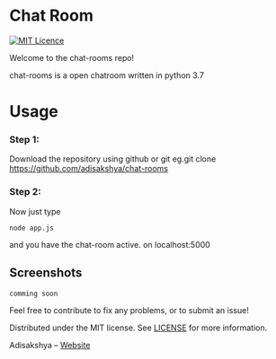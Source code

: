 # Chat Room
[![MIT Licence](https://badges.frapsoft.com/os/mit/mit.png?v=103)](https://opensource.org/licenses/mit-license.php)

Welcome to the chat-rooms repo!

chat-rooms is a open chatroom written in python 3.7

# Usage

### Step 1: 
Download the repository using github or git eg.git clone https://github.com/adisakshya/chat-rooms

### Step 2: 
Now just type

`node app.js`

and you have the chat-room active. on localhost:5000

## Screenshots
```
comming soon
```

Feel free to contribute to fix any problems, or to submit an issue!

Distributed under the MIT license. See [LICENSE](https://github.com/adisakshya/chatrooms/blob/master/LICENSE) for more information.

Adisakshya – [Website](https://adisakshya.github.io)
